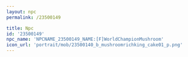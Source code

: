 ```yaml
---
layout: npc
permalink: /23500149

title: Npc
id: '23500149'
npc_name: 'NPCNAME_23500149_NAME:[F]WorldChampionMushroom'
icon_url: 'portrait/mob/23500140_b_mushroomrichking_cake01_p.png'
---
```

